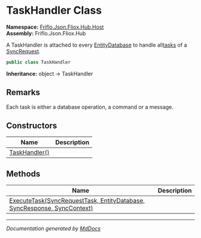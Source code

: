 ﻿<!--  
  <auto-generated>   
    The contents of this file were generated by a tool.  
    Changes to this file may be list if the file is regenerated  
  </auto-generated>   
-->

# TaskHandler Class

**Namespace:** [Friflo.Json.Fliox.Hub.Host](../index.md)  
**Assembly:** Friflo.Json.Fliox.Hub

A TaskHandler is attached to every [EntityDatabase](../EntityDatabase/index.md) to handle all[tasks](../../Protocol/SyncRequest/fields/tasks.md) of a [SyncRequest](../../Protocol/SyncRequest/index.md).

```csharp
public class TaskHandler
```

**Inheritance:** object → TaskHandler

## Remarks

Each task is either a database operation, a command or a message.

## Constructors

| Name                                   | Description |
| -------------------------------------- | ----------- |
| [TaskHandler()](constructors/index.md) |             |

## Methods

| Name                                                                                              | Description |
| ------------------------------------------------------------------------------------------------- | ----------- |
| [ExecuteTask(SyncRequestTask, EntityDatabase, SyncResponse, SyncContext)](methods/ExecuteTask.md) |             |

___

*Documentation generated by [MdDocs](https://github.com/ap0llo/mddocs)*
